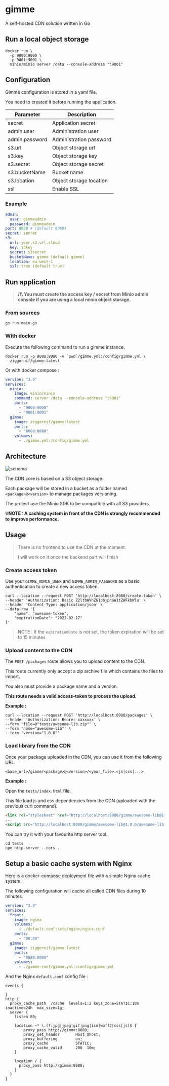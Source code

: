 # gimme

A self-hosted CDN solution written in Go

## Run a local object storage

```shell
docker run \
  -p 9000:9000 \
  -p 9001:9001 \
  minio/minio server /data --console-address ":9001"
```

## Configuration

Gimme configuration is stored in a yaml file.

You need to created it before running the application.

| Parameter      | Description             |
|----------------|-------------------------|
| secret         | Application secret      |
| admin.user     | Administration user     |
| admin.password | Administration password |
| s3.url         | Object storage url      |
| s3.key         | Object storage key      |
| s3.secret      | Object storage secret   |
| s3.bucketName  | Bucket name             |
| s3.location    | Object storage location |
| ssl            | Enable SSL              |

### Example

```yaml
admin:
  user: gimmeadmin
  password: gimmeadmin
port: 8080 # (default 8080)
secret: secret
s3:
  url: your.s3.url.cloud
  key: s3key
  secret: s3secret
  bucketName: gimme (default gimme)
  location: eu-west-1
  ssl: true (default true)
```


## Run application

> **/!\ You must create the access key / secret from Minio admin console if you are using a local minio object storage.**

### From sources
```shell
go run main.go
```

### With docker

Execute the following command to run a gimme instance.

```shell
docker run -p 8080:8080 -v `pwd`/gimme.yml:/config/gimme.yml \
  ziggornif/gimme:latest
```

Or with docker compose :

```yaml
version: "3.9"
services:
  minio:
    image: minio/minio
    command: server /data --console-address ":9001"
    ports:
      - "9000:9000"
      - "9001:9001"
  gimme:
    image: ziggornif/gimme:latest
    ports:
      - "8080:8080"
    volumes:
      - ./gimme.yml:/config/gimme.yml
```

## Architecture

![schema](./schema.png)

The CDN core is based on a S3 object storage.

Each package will be stored in a bucket as a folder named `<package>@<version>` to manage packages versioning.

The project use the Minio SDK to be compatible with all S3 providers.

**💡NOTE : A caching system in front of the CDN is strongly recommended to improve performance.**

## Usage

> There is no frontend to use the CDN at the moment.
> 
> I will work on it once the backend part will finish

### Create access token

Use your `GIMME_ADMIN_USER` and `GIMME_ADMIN_PASSWORD` as a basic authentication to create a new access token.
```shell
curl --location --request POST 'http://localhost:8080/create-token' \
--header 'Authorization: Basic Z2ltbWVhZG1pbjpnaW1tZWFkbWlu' \
--header 'Content-Type: application/json' \
--data-raw '{
    "name": "awesome-token",
    "expirationDate": "2022-02-17"
}'
```

> NOTE : If the `expirationDate` is not set, the token expiration will be set to 15 minutes

### Upload content to the CDN

The `POST /packages` route allows you to upload content to the CDN.

This route currently only accept a zip archive file which contains the files to import.

You also must provide a package name and a version.

**This route needs a valid access-token to process the upload.**

**Example :**
```shell
curl --location --request POST 'http://localhost:8080/packages' \
--header 'Authorization: Bearer xxxxxxx' \
--form 'file=@"tests/awesome-lib.zip"' \
--form 'name="awesome-lib"' \
--form 'version="1.0.0"'
```

### Load library from the CDN

Once your package uploaded in the CDN, you can use it from the following URL.

```text
<base_url>/gimme/<package>@<version>/<your_file>.<js|css|...>
```

**Example :**

Open the `tests/index.html` file. 

This file load js and css dependencies from the CDN (uploaded with the previous curl command).

```html
<link rel="stylesheet" href="http://localhost:8080/gimme/awesome-lib@1.0.0/awesome.min.css">
...
<script src="http://localhost:8080/gimme/awesome-lib@1.0.0/awesome-lib.min.js" type="module"></script>
```

You can try it with your favourite http server tool.

```shell
cd tests
npx http-server --cors .
```

## Setup a basic cache system with Nginx

Here is a docker-compose deployment file with a simple Nginx cache system.

The following configuration will cache all called CDN files during 10 minutes.

```yaml
version: "3.9"
services:
  front:
    image: nginx
    volumes:
      - ./default.conf:/etc/nginx/nginx.conf
    ports:
      - "80:80"
  gimme:
    image: ziggornif/gimme:latest
    ports:
      - "8080:8080"
    volumes:
      - ./gimme-conf/gimme.yml:/config/gimme.yml
```

And the Nginx `default.conf` config file :
```text
events {

}
http {
  proxy_cache_path  /cache  levels=1:2 keys_zone=STATIC:10m inactive=24h  max_size=1g;
  server {
    listen 80;

    location ~* \.(?:jpg|jpeg|gif|png|ico|woff2|css|js)$ {
		proxy_pass http://gimme:8080;
		proxy_set_header       Host $host;
        proxy_buffering        on;
        proxy_cache            STATIC;
        proxy_cache_valid      200  10m;
	}

    location / {
      proxy_pass http://gimme:8080;
    }
  }
}
```